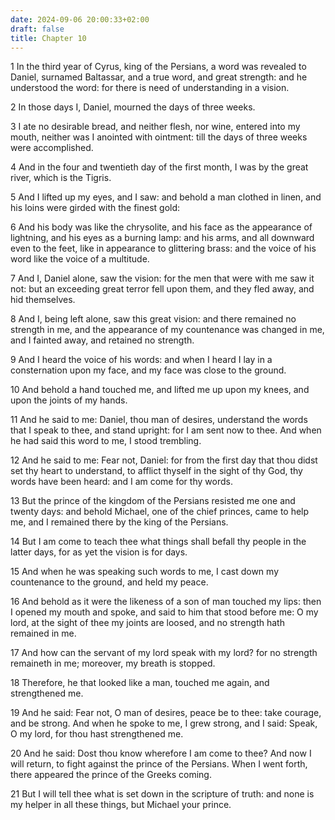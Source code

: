 ```yaml
---
date: 2024-09-06 20:00:33+02:00
draft: false
title: Chapter 10
---
```




1 In the third year of Cyrus, king of the Persians, a word was revealed to Daniel, surnamed Baltassar, and a true word, and great strength: and he understood the word: for there is need of understanding in a vision.

2 In those days I, Daniel, mourned the days of three weeks.

3 I ate no desirable bread, and neither flesh, nor wine, entered into my mouth, neither was I anointed with ointment: till the days of three weeks were accomplished.

4 And in the four and twentieth day of the first month, I was by the great river, which is the Tigris.

5 And I lifted up my eyes, and I saw: and behold a man clothed in linen, and his loins were girded with the finest gold:

6 And his body was like the chrysolite, and his face as the appearance of lightning, and his eyes as a burning lamp: and his arms, and all downward even to the feet, like in appearance to glittering brass: and the voice of his word like the voice of a multitude.

7 And I, Daniel alone, saw the vision: for the men that were with me saw it not: but an exceeding great terror fell upon them, and they fled away, and hid themselves.

8 And I, being left alone, saw this great vision: and there remained no strength in me, and the appearance of my countenance was changed in me, and I fainted away, and retained no strength.

9 And I heard the voice of his words: and when I heard I lay in a consternation upon my face, and my face was close to the ground.

10 And behold a hand touched me, and lifted me up upon my knees, and upon the joints of my hands.

11 And he said to me: Daniel, thou man of desires, understand the words that I speak to thee, and stand upright: for I am sent now to thee. And when he had said this word to me, I stood trembling.

12 And he said to me: Fear not, Daniel: for from the first day that thou didst set thy heart to understand, to afflict thyself in the sight of thy God, thy words have been heard: and I am come for thy words.

13 But the prince of the kingdom of the Persians resisted me one and twenty days: and behold Michael, one of the chief princes, came to help me, and I remained there by the king of the Persians.

14 But I am come to teach thee what things shall befall thy people in the latter days, for as yet the vision is for days.

15 And when he was speaking such words to me, I cast down my countenance to the ground, and held my peace.

16 And behold as it were the likeness of a son of man touched my lips: then I opened my mouth and spoke, and said to him that stood before me: O my lord, at the sight of thee my joints are loosed, and no strength hath remained in me.

17 And how can the servant of my lord speak with my lord? for no strength remaineth in me; moreover, my breath is stopped.

18 Therefore, he that looked like a man, touched me again, and strengthened me.

19 And he said: Fear not, O man of desires, peace be to thee: take courage, and be strong. And when he spoke to me, I grew strong, and I said: Speak, O my lord, for thou hast strengthened me.

20 And he said: Dost thou know wherefore I am come to thee? And now I will return, to fight against the prince of the Persians. When I went forth, there appeared the prince of the Greeks coming.

21 But I will tell thee what is set down in the scripture of truth: and none is my helper in all these things, but Michael your prince.

